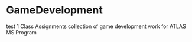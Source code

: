 # GameDevelopment
test 1
Class Assignments
collection of game development work for ATLAS MS Program
